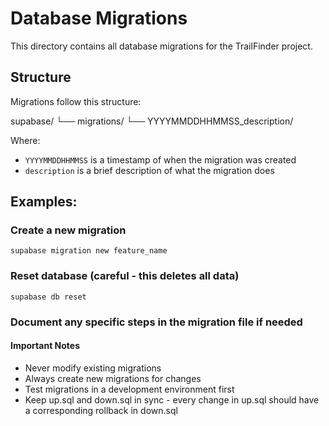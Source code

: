 # Database Migrations

This directory contains all database migrations for the TrailFinder project.

## Structure

Migrations follow this structure:

supabase/ 
└── migrations/ 
    └── YYYYMMDDHHMMSS_description/

Where:
- `YYYYMMDDHHMMSS` is a timestamp of when the migration was created
- `description` is a brief description of what the migration does

## Examples:

### Create a new migration

```
supabase migration new feature_name
```

### Reset database (careful - this deletes all data)

```
supabase db reset
```

### Document any specific steps in the migration file if needed

#### Important Notes

- Never modify existing migrations
- Always create new migrations for changes
- Test migrations in a development environment first
- Keep up.sql and down.sql in sync - every change in up.sql should have a corresponding rollback in down.sql

